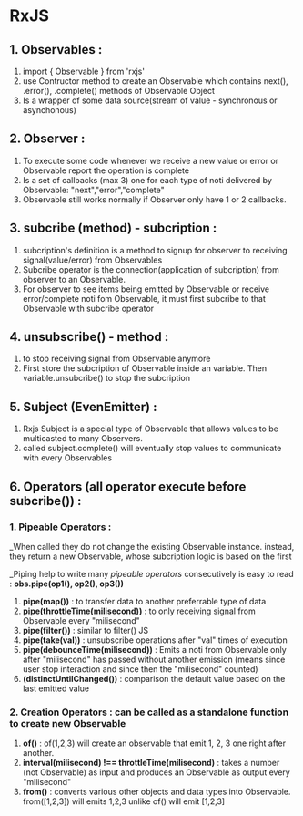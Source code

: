 # RxJS

## 1. Observables :

1. import { Observable } from 'rxjs'
2. use Contructor method to create an Observable which contains next(), .error(), .complete() methods of Observable Object
3. Is a wrapper of some data source(stream of value - synchronous or asynchonous)

## 2. Observer :

1. To execute some code whenever we receive a new value or error or Observable report the operation is complete
2. Is a set of callbacks (max 3) one for each type of noti delivered by Observable: "next","error","complete"
3. Observable still works normally if Observer only have 1 or 2 callbacks.

## 3. subcribe (method) - subcription :

1. subcription's definition is a method to signup for observer to receiving signal(value/error) from Observables
1. Subcribe operator is the connection(application of subcription) from observer to an Observable.
2. For observer to see items being emitted by Observable or receive error/complete noti fom Observable, it must first subcribe to that Observable with subcribe operator

## 4. unsubscribe() - method : 

1. to stop receiving signal from Observable anymore
2. First store the subcription of Observable inside an variable. Then variable.unsubcribe() to stop the subcription

## 5. Subject (EvenEmitter) :

1. Rxjs Subject is a special type of Observable that allows values to be multicasted to many Observers.
2. called subject.complete() will eventually stop values to communicate with every Observables

## 6. Operators (all operator execute before subcribe()) :
### **1. Pipeable Operators** : 
_When called they do not change the existing Observable instance. instead, they return a new Observable, whose subcription logic is based on the first 

_Piping help to write many *pipeable operators* consecutively is easy to read : **obs.pipe(op1(), op2(), op3())**

1. **pipe(map())** : to transfer data to another preferrable type of data
2. **pipe(throttleTime(milisecond))** : to only receiving signal from Observable every "milisecond"
3. **pipe(filter())** : similar to filter() JS
4. **pipe(take(val))** : unsubscribe operations after "val" times of execution
5. **pipe(debounceTime(milisecond))** : Emits a noti from Observable only after "milisecond" has passed without another emission (means since user stop interaction and since then the "milisecond" counted)
6. **(distinctUntilChanged())** : comparison the default value based on the last emitted value

### **2. Creation Operators** : can be called as a standalone function to create new Observable 
1. **of()** : of(1,2,3) will create an observable that emit 1, 2, 3 one right after another.
2. **interval(milisecond) !== throttleTime(milisecond)** : takes a number (not Observable) as input and produces an Observable as output every "milisecond"
3. **from()** : converts various other objects and data types into Observable. from([1,2,3]) will emits 1,2,3 unlike of() will emit [1,2,3]